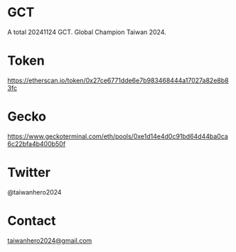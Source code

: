 # GCT
A total 20241124 GCT. Global Champion Taiwan 2024.

# Token
https://etherscan.io/token/0x27ce6771dde6e7b983468444a17027a82e8b83fc

# Gecko
https://www.geckoterminal.com/eth/pools/0xe1d14e4d0c91bd64d44ba0ca6c22bfa4b400b50f

# Twitter
@taiwanhero2024

# Contact
taiwanhero2024@gmail.com
